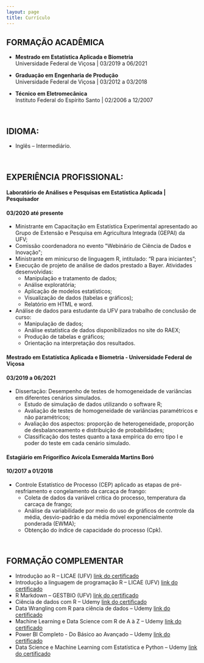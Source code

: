```yaml
---
layout: page
title: Currículo
---
```

     

## FORMAÇÃO ACADÊMICA

-  **Mestrado em Estatística Aplicada e Biometria**    
Universidade Federal de Viçosa | 03/2019 a 06/2021

-  **Graduação em Engenharia de Produção**      
Universidade Federal de Viçosa | 03/2012 a 03/2018

-  **Técnico em Eletromecânica**     
Instituto Federal do Espírito Santo | 02/2006 a 12/2007
<br>

## IDIOMA:
-  Inglês – Intermediário.      
<br>

##  EXPERIÊNCIA PROFISSIONAL:

#### Laboratório de Análises e Pesquisas em Estatística Aplicada | Pesquisador 
#### 03/2020 até presente

- Ministrante em Capacitação em Estatística Experimental apresentado ao Grupo de Extensão e Pesquisa em Agricultura Integrada (GEPAI) da UFV;
- Comissão coordenadora no evento "Webinário de Ciência de Dados e Inovação";
- Ministrante em minicurso de linguagem R, intitulado: “R para iniciantes”;
- Execução de projeto de análise de dados prestado a Bayer. Atividades desenvolvidas:
  + Manipulação e tratamento de dados;
  + Análise exploratória;
  + Aplicação de modelos estatísticos;
  + Visualização de dados (tabelas e gráficos);
  + Relatório em HTML e word.
- Análise de dados para estudante da UFV para trabalho de conclusão de curso:
  + Manipulação de dados;
  + Análise estatística de dados disponibilizados no site do RAEX;
  + Produção de tabelas e gráficos;
  + Orientação na interpretação dos resultados.

####  Mestrado em Estatística Aplicada e Biometria - Universidade Federal de Viçosa 
#### 03/2019 a 06/2021

- Dissertação: Desempenho de testes de homogeneidade de variâncias em diferentes cenários simulados.
  + Estudo de simulação de dados utilizando o software R;
  + Avaliação de testes de homogeneidade de variâncias paramétricos e não paramétricos;
  + Avaliação dos aspectos: proporção de heterogeneidade, proporção de desbalanceamento e distribuição de probabilidades;
  + Classificação dos testes quanto a taxa empírica do erro tipo I e poder do teste em cada cenário simulado. 

#### Estagiário em Frigorífico Avícola Esmeralda Martins Boró 
#### 10/2017 a 01/2018

- Controle Estatístico de Processo (CEP) aplicado as etapas de pré-resfriamento e congelamento da carcaça de frango:
  + Coleta de dados da variável crítica do processo, temperatura da carcaça de frango;
  + Análise da variabilidade por meio do uso de gráficos de controle da média, desvio-padrão e da média móvel exponencialmente ponderada (EWMA);
  + Obtenção do índice de capacidade do processo (Cpk).
<br>

## FORMAÇÃO COMPLEMENTAR

- Introdução ao R – LICAE (UFV)   [link do certificado](https://drive.google.com/file/d/1_JKdjPCZRuvmmu11ojJIUD20hGMk-Gsf/view)
- Introdução a linguagem de programação R – LICAE (UFV)   [link do certificado](https://drive.google.com/file/d/18U_vFiFc9QchOZDlLM4qeIWhm05x22gp/view)  
- R Markdown – GESTBIO (UFV)    [link do certificado](https://drive.google.com/file/d/1t_xEqCWawy1mrmoqi2JsxwXPCl1nqWaR/view)  
- Ciência de dados com R – Udemy    [link do certificado](https://www.udemy.com/certificate/UC-e53ae412-d0d9-4242-a32f-8bd775e8e280/)
- Data Wrangling com R para ciência de dados – Udemy    [link do certificado](https://www.udemy.com/certificate/UC-b16bb624-0e87-47bc-a792-92d2c1ffafe4/)
- Machine Learning e Data Science com R de A à Z – Udemy    [link do certificado](https://www.udemy.com/certificate/UC-702267d2-c92f-4549-b40e-b6ef60be93f7/)
- Power BI Completo - Do Básico ao Avançado – Udemy   [link do certificado](https://www.udemy.com/certificate/UC-6b141fba-9940-4a23-93b5-dbf5295571f4/)
- Data Science e Machine Learning com Estatística e Python – Udemy    [link do certificado](https://www.udemy.com/certificate/UC-d2d432a0-cdc5-4d2d-8c3c-6f944bef53f8/)






